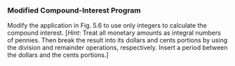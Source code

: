 ### Modified Compound-Interest Program

Modify the application in Fig. 5.6 to use only integers
to calculate the compound interest. [_Hint_: Treat all monetary amounts as integral numbers
of pennies. Then break the result into its dollars and cents portions by using the division and remainder
operations, respectively. Insert a period between the dollars and the cents portions.]